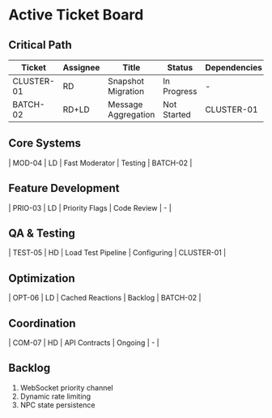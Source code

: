 # Active Ticket Board

## Critical Path
| Ticket | Assignee | Title | Status | Dependencies |
|--------|----------|-------|--------|--------------|
| CLUSTER-01 | RD | Snapshot Migration | In Progress | - |
| BATCH-02 | RD+LD | Message Aggregation | Not Started | CLUSTER-01 |

## Core Systems
| MOD-04 | LD | Fast Moderator | Testing | BATCH-02 |

## Feature Development
| PRIO-03 | LD | Priority Flags | Code Review | - |

## QA & Testing
| TEST-05 | HD | Load Test Pipeline | Configuring | CLUSTER-01 |

## Optimization
| OPT-06 | LD | Cached Reactions | Backlog | BATCH-02 |

## Coordination
| COM-07 | HD | API Contracts | Ongoing | - |

## Backlog
1. WebSocket priority channel
2. Dynamic rate limiting
3. NPC state persistence 